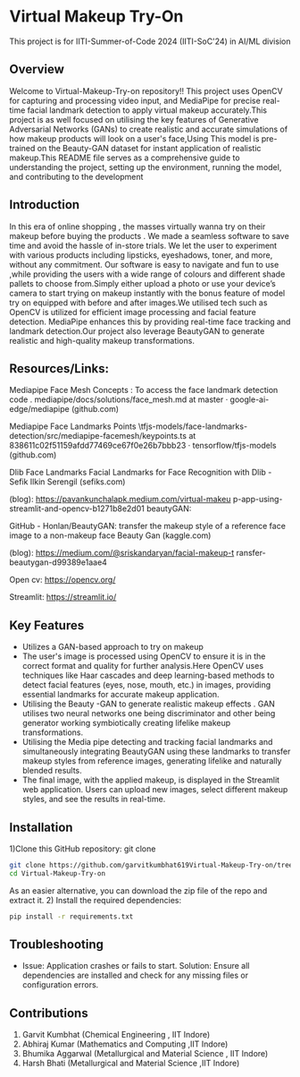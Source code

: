 # Virtual Makeup Try-On

This project is for  IITI-Summer-of-Code 2024 (IITI-SoC'24) in AI/ML division


## Overview
Welcome to Virtual-Makeup-Try-on  repository!! This project uses  OpenCV for capturing and processing video input, and MediaPipe for precise real-time facial landmark detection to apply virtual makeup accurately.This project is as well focused on utilising the key features of Generative Adversarial Networks (GANs) to create realistic and accurate simulations of how makeup products will look on a user's face,Using This model is pre-trained on the Beauty-GAN dataset for instant application of realistic makeup.This README file serves as a comprehensive guide to understanding the project, setting up the environment, running the model, and contributing to the development
## Introduction
In this era of online shopping , the masses virtually wanna try on their makeup before buying the products . We made a seamless software to save time and avoid the hassle of in-store trials. We let the user to experiment with various products including lipsticks, eyeshadows, toner, and more, without any commitment. Our software is easy to navigate and fun to use ,while providing the users with a wide range of colours and different shade pallets to choose from.Simply either  upload a photo or use your device’s camera to start trying on makeup instantly with the bonus feature of model try on equipped with before and after images.We utilised tech such as OpenCV is utilized for efficient image processing and facial feature detection. MediaPipe enhances this by providing real-time face tracking and landmark detection.Our project also leverage BeautyGAN to generate realistic and high-quality makeup transformations.

## Resources/Links:
Mediapipe Face Mesh Concepts : To access the face landmark detection code .
mediapipe/docs/solutions/face_mesh.md at master · google-ai-edge/mediapipe (github.com) 

Mediapipe Face Landmarks Points 
\tfjs-models/face-landmarks-detection/src/mediapipe-facemesh/keypoints.ts at 838611c02f51159afdd77469ce67f0e26b7bbb23 · tensorflow/tfjs-models (github.com) 

Dlib Face Landmarks 
Facial Landmarks for Face Recognition with Dlib - Sefik Ilkin Serengil (sefiks.com) 

(blog): 
https://pavankunchalapk.medium.com/virtual-makeu p-app-using-streamlit-and-opencv-b1271b8e2d01 
beautyGAN: 

GitHub - Honlan/BeautyGAN: transfer the makeup style of a reference face image to a non-makeup face 
Beauty Gan (kaggle.com) 

(blog): 
https://medium.com/@sriskandaryan/facial-makeup-t ransfer-beautygan-d99389e1aae4 

Open cv:
https://opencv.org/

Streamlit:
https://streamlit.io/
## Key Features
* Utilizes a GAN-based approach to try on makeup
* The user's image is processed using OpenCV to ensure it is in the correct format and quality for further analysis.Here OpenCV uses techniques like Haar cascades and deep learning-based methods to detect facial features (eyes, nose, mouth, etc.) in images, providing essential landmarks for accurate makeup application.
* Utilising the Beauty -GAN  to generate realistic makeup effects . GAN utilises two neural networks one being discriminator and other being generator working symbiotically creating lifelike makeup transformations.
* Utilising the Media pipe detecting and tracking facial landmarks and simultaneously integrating BeautyGAN using these landmarks to transfer makeup styles from reference images, generating lifelike and naturally blended results.
* The final image, with the applied makeup, is displayed in the Streamlit web application. Users can upload new images, select different makeup styles, and see the results in real-time.


## Installation

1)Clone this GitHub repository: git clone
```bash
git clone https://github.com/garvitkumbhat619Virtual-Makeup-Try-on/tree/main
cd Virtual-Makeup-Try-on

```
As an easier alternative, you can download the zip file of the repo and extract it. 
2) Install the required dependencies:
```bash
pip install -r requirements.txt
```


## Troubleshooting
* Issue: Application crashes or fails to start. Solution: Ensure all dependencies are installed and check for any missing files or configuration errors.

## Contributions 
1. Garvit Kumbhat (Chemical Engineering , IIT Indore)
2. Abhiraj Kumar (Mathematics and Computing ,IIT Indore)
3. Bhumika Aggarwal (Metallurgical and Material Science , IIT Indore)
4. Harsh Bhati (Metallurgical and Material Science ,IIT Indore)

